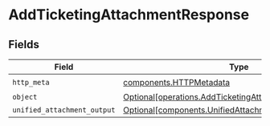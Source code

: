 # AddTicketingAttachmentResponse


## Fields

| Field                                                                                                                    | Type                                                                                                                     | Required                                                                                                                 | Description                                                                                                              |
| ------------------------------------------------------------------------------------------------------------------------ | ------------------------------------------------------------------------------------------------------------------------ | ------------------------------------------------------------------------------------------------------------------------ | ------------------------------------------------------------------------------------------------------------------------ |
| `http_meta`                                                                                                              | [components.HTTPMetadata](../../models/components/httpmetadata.md)                                                       | :heavy_check_mark:                                                                                                       | N/A                                                                                                                      |
| `object`                                                                                                                 | [Optional[operations.AddTicketingAttachmentResponseBody]](../../models/operations/addticketingattachmentresponsebody.md) | :heavy_minus_sign:                                                                                                       | N/A                                                                                                                      |
| `unified_attachment_output`                                                                                              | [Optional[components.UnifiedAttachmentOutput]](../../models/components/unifiedattachmentoutput.md)                       | :heavy_minus_sign:                                                                                                       | N/A                                                                                                                      |